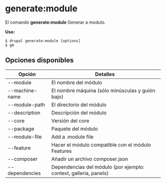 # generate:module
El comando **generate:module** Generar a modulo.

**Uso:**
```
$ drupal generate:module [options] 
$ gm  
```

## Opciones disponibles
Opción | Detalles
-------|-------------
--module | El nombre del módulo
--machine-name | El nombre máquina (sólo minúsculas y guión bajo)
--module-path | El directorio del módulo
--description | Descripción del módulo
--core | Versión del core
--package | Paquete del módulo
--module-file | Add a .module file
--feature | Hacer el módulo compatible con el módulo Features
--composer | Añadir un archivo composer.json
--dependencies | Dependencias del módulo (por ejemplo: context, galleria, panels)
